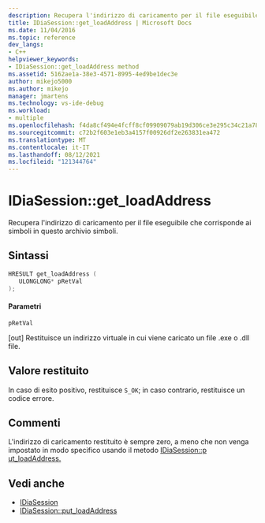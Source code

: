```yaml
---
description: Recupera l'indirizzo di caricamento per il file eseguibile che corrisponde ai simboli in questo archivio simboli.
title: IDiaSession::get_loadAddress | Microsoft Docs
ms.date: 11/04/2016
ms.topic: reference
dev_langs:
- C++
helpviewer_keywords:
- IDiaSession::get_loadAddress method
ms.assetid: 5162ae1a-38e3-4571-8995-4ed9be1dec3e
author: mikejo5000
ms.author: mikejo
manager: jmartens
ms.technology: vs-ide-debug
ms.workload:
- multiple
ms.openlocfilehash: f4da8cf494e4fcff8cf09909079ab19d306ce3e295c34c21a788048509acc0a2
ms.sourcegitcommit: c72b2f603e1eb3a4157f00926df2e263831ea472
ms.translationtype: MT
ms.contentlocale: it-IT
ms.lasthandoff: 08/12/2021
ms.locfileid: "121344764"
---
```

# <a name="idiasessionget_loadaddress"></a>IDiaSession::get_loadAddress
Recupera l'indirizzo di caricamento per il file eseguibile che corrisponde ai simboli in questo archivio simboli.

## <a name="syntax"></a>Sintassi

```C++
HRESULT get_loadAddress ( 
   ULONGLONG* pRetVal
);
```

#### <a name="parameters"></a>Parametri
 `pRetVal`

[out] Restituisce un indirizzo virtuale in cui viene caricato un file .exe o .dll file.

## <a name="return-value"></a>Valore restituito
 In caso di esito positivo, restituisce `S_OK`; in caso contrario, restituisce un codice errore.

## <a name="remarks"></a>Commenti
 L'indirizzo di caricamento restituito è sempre zero, a meno che non venga impostato in modo specifico usando il metodo [IDiaSession::p ut_loadAddress.](../../debugger/debug-interface-access/idiasession-put-loadaddress.md)

## <a name="see-also"></a>Vedi anche
- [IDiaSession](../../debugger/debug-interface-access/idiasession.md)
- [IDiaSession::put_loadAddress](../../debugger/debug-interface-access/idiasession-put-loadaddress.md)
